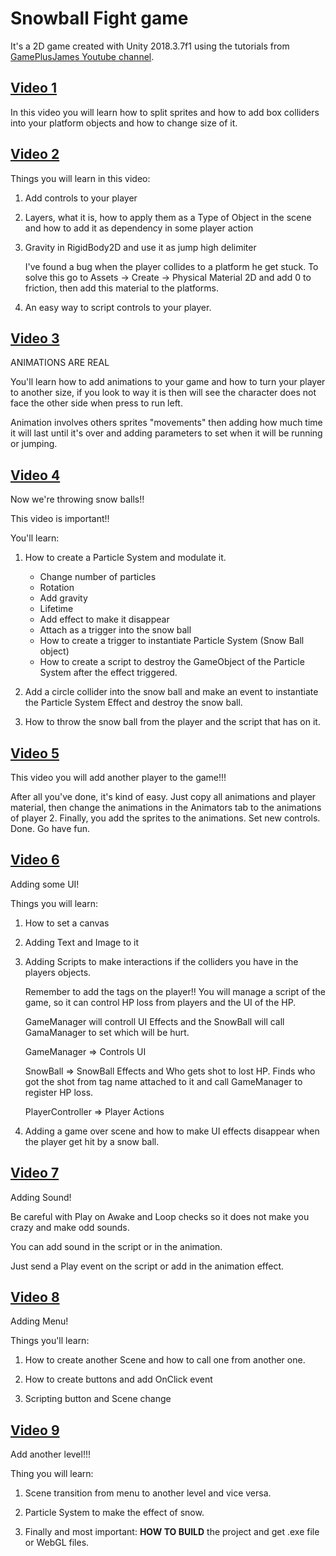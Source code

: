 # Snowball Fight game

It's a 2D game created with Unity 2018.3.7f1 using the tutorials from [GamePlusJames Youtube channel](https://www.youtube.com/user/gamesplusjames/featured).

## [Video 1](https://www.youtube.com/watch?v=p23J5-1OTAM)

In this video you will learn how to split sprites and how to add box colliders into your platform objects and how to change size of it.

## [Video 2](https://www.youtube.com/watch?v=uqofxjeY5fg)

Things you will learn in this video:

1. Add controls to your player

1. Layers, what it is, how to apply them as a Type of Object in the scene and how to add it as dependency in some player action

1. Gravity in RigidBody2D and use it as jump high delimiter

    I've found a bug when the player collides to a platform he get stuck. To solve this go to Assets -> Create -> Physical Material 2D and add 0 to friction, then add this material to the platforms.

1. An easy way to script controls to your player.

## [Video 3](https://www.youtube.com/watch?v=IBE29kz4GsQ)

ANIMATIONS ARE REAL

You'll learn how to add animations to your game and how to turn your player to another size, if you look to way it is then will see the character does not face the other side when press to run left.

Animation involves others sprites "movements" then adding how much time it will last until it's over and adding parameters to set when it will be running or jumping.

## [Video 4](https://www.youtube.com/watch?v=lwzUiOCOqVA)

Now we're throwing snow balls!!

This video is important!!

You'll learn:

1. How to create a Particle System and modulate it.

    - Change number of particles
    - Rotation
    - Add gravity
    - Lifetime
    - Add effect to make it disappear
    - Attach as a trigger into the snow ball
    - How to create a trigger to instantiate Particle System (Snow Ball object)
    - How to create a script to destroy the GameObject of the Particle System after the effect triggered.

1. Add a circle collider into the snow ball and make an event to instantiate the Particle System Effect and destroy the snow ball.

1. How to throw the snow ball from the player and the script that has on it.

## [Video 5](https://www.youtube.com/watch?v=CFFcS-yoQac)

This video you will add another player to the game!!!

After all you've done, it's kind of easy. Just copy all animations and player material, then change the animations in the Animators tab to the animations of player 2. Finally, you add the sprites to the animations.
Set new controls. Done. Go have fun.

## [Video 6](https://www.youtube.com/watch?v=xfvsUhNQLtA)

Adding some UI!

Things you will learn:

1. How to set a canvas

1. Adding Text and Image to it

1. Adding Scripts to make interactions if the colliders you have in the players objects.

    Remember to add the tags on the player!! You will manage a script of the game, so it can control HP loss from players and the UI of the HP.

    GameManager will controll UI Effects and the SnowBall will call GamaManager to set which will be hurt.

    GameManager => Controls UI

    SnowBall => SnowBall Effects and Who gets shot to lost HP. Finds who got the shot from tag name attached to it and call GameManager to register HP loss.

    PlayerController => Player Actions

1. Adding a game over scene and how to make UI effects disappear when the player get hit by a snow ball.

## [Video 7](https://www.youtube.com/watch?v=QSTKy9cHmcI)

Adding Sound!

Be careful with Play on Awake and Loop checks so it does not make you crazy and make odd sounds.

You can add sound in the script or in the animation.

Just send a Play event on the script or add in the animation effect.

## [Video 8](https://www.youtube.com/watch?v=uAa_MfnM6_I)

Adding Menu!

Things you'll learn:

1. How to create another Scene and how to call one from another one.

1. How to create buttons and add OnClick event

1. Scripting button and Scene change

## [Video 9](https://www.youtube.com/watch?v=VZTcPkH84hg&t=173s)

Add another level!!!

Thing you will learn:

1. Scene transition from menu to another level and vice versa.

1. Particle System to make the effect of snow.

1. Finally and most important: **HOW TO BUILD** the project and get .exe file or WebGL files.
